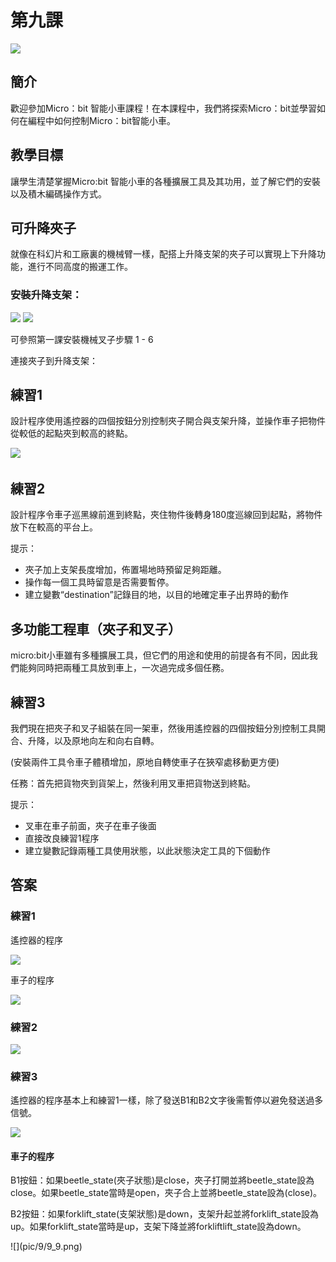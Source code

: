 # 第九課
![](pic/9/9_1.png)

## 簡介
<P>
歡迎參加Micro：bit 智能小車課程！在本課程中，我們將探索Micro：bit並學習如何在編程中如何控制Micro：bit智能小車。
<P>

## 教學目標
<P>
讓學生清楚掌握Micro:bit 智能小車的各種擴展工具及其功用，並了解它們的安裝以及積木編碼操作方式。
<P>

## 可升降夾子
<P>
就像在科幻片和工廠裏的機械臂一樣，配搭上升降支架的夾子可以實現上下升降功能，進行不同高度的搬運工作。
<P>

### 安裝升降支架：
![](pic/9/9_2.png)
![](pic/9/9_3.png)
<P>
可參照第一課安裝機械叉子步驟 1 - 6
<P>
<P>
連接夾子到升降支架：
<P>

## 練習1
<P>
設計程序使用遙控器的四個按鈕分別控制夾子開合與支架升降，並操作車子把物件從較低的起點夾到較高的終點。
<P>

![](pic/9/9_4.png)
 
## 練習2
<P>
設計程序令車子巡黑線前進到終點，夾住物件後轉身180度巡線回到起點，將物件放下在較高的平台上。
<P>
<P>
提示：
<P>

+ 夾子加上支架長度增加，佈置場地時預留足夠距離。
+ 操作每一個工具時留意是否需要暫停。
+ 建立變數“destination”記錄目的地，以目的地確定車子出界時的動作 

## 多功能工程車（夾子和叉子）
<P>
micro:bit小車雖有多種擴展工具，但它們的用途和使用的前提各有不同，因此我們能夠同時把兩種工具放到車上，一次過完成多個任務。
<P>

## 練習3
<P>
我們現在把夾子和叉子組裝在同一架車，然後用遙控器的四個按鈕分別控制工具開合、升降，以及原地向左和向右自轉。
<P>
<P>
(安裝兩件工具令車子體積增加，原地自轉使車子在狹窄處移動更方便)
<P>
<P>
任務：首先把貨物夾到貨架上，然後利用叉車把貨物送到終點。
<P>
<P>
提示：
<P>

+ 叉車在車子前面，夾子在車子後面
+ 直接改良練習1程序
+ 建立變數記錄兩種工具使用狀態，以此狀態決定工具的下個動作

## 答案
### 練習1
<P>
遙控器的程序
<P>

![](pic/9/9_5.png)
<P>
車子的程序
<P>

![](pic/9/9_6.png)

### 練習2
![](pic/9/9_7.png)

### 練習3
<P>
遙控器的程序基本上和練習1一樣，除了發送B1和B2文字後需暫停以避免發送過多信號。
<P>

![](pic/9/9_8.png)

#### 車子的程序
<P>
B1按鈕：如果beetle_state(夾子狀態)是close，夾子打開並將beetle_state設為close。如果beetle_state當時是open，夾子合上並將beetle_state設為(close)。
<P>
<P>
B2按鈕：如果forklift_state(支架狀態)是down，支架升起並將forklift_state設為up。如果forklift_state當時是up，支架下降並將forkliftlift_state設為down。
<P>
![](pic/9/9_9.png)
